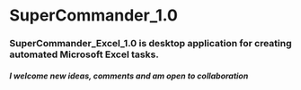  # SuperCommander_1.0

### SuperCommander_Excel_1.0 is desktop application for creating automated Microsoft Excel tasks. 

####                         *I welcome new ideas, comments and am open to collaboration*

